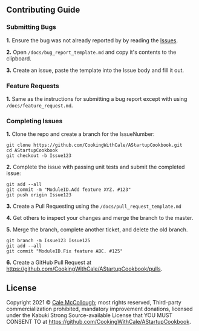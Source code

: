 ## Contributing Guide

### Submitting Bugs

**1.** Ensure the bug was not already reported by by reading the [Issues](https://github.com/CookingWithCale/AStartupCookbook/issues).

**2.** Open `/docs/bug_report_template.md` and copy it's contents to the clipboard.

**3.** Create an issue, paste the template into the Issue body and fill it out.

### Feature Requests

**1.** Same as the instructions for submitting a bug report except with using `/docs/feature_request.md`.

### Completing Issues

**1.** Clone the repo and create a branch for the IssueNumber:

```Console
git clone https://github.com/CookingWithCale/AStartupCookbook.git
cd AStartupCookbook
git checkout -b Issue123
```

**2.** Complete the issue with passing unit tests and submit the completed issue:

```Console
git add --all
git commit -m "ModuleID.Add feature XYZ. #123"
git push origin Issue123
```

**3.** Create a Pull Requesting using the `/docs/pull_request_template.md`

**4.** Get others to inspect your changes and merge the branch to the master.

**5.** Merge the branch, complete another ticket, and delete the old branch.

```Console
git branch -m Issue123 Issue125
git add --all
git commit "ModuleID.Fix feature ABC. #125"
```

**6.** Create a GitHub Pull Request at <https://github.com/CookingWithCale/AStartupCookbook/pulls>.

## License

Copyright 2021 © [Cale McCollough](https://cookingwithcale.org); most rights reserved, Third-party commercialization prohibited, mandatory improvement donations, licensed under the Kabuki Strong Source-available License that YOU MUST CONSENT TO at <https://github.com/CookingWithCale/AStartupCookbook>.
